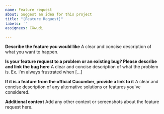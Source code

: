 ```yaml
---
name: Feature request
about: Suggest an idea for this project
title: "[Feature Request]"
labels: ''
assignees: CXwudi

---
```


**Describe the feature you would like**
A clear and concise description of what you want to happen.

**Is your feature request to a problem or an existing bug? Please describe and link the bug here**
A clear and concise description of what the problem is. Ex. I'm always frustrated when [...]

**If it is a feature from the official Cucumber, provide a link to it**
A clear and concise description of any alternative solutions or features you've considered.

**Additional context**
Add any other context or screenshots about the feature request here.
